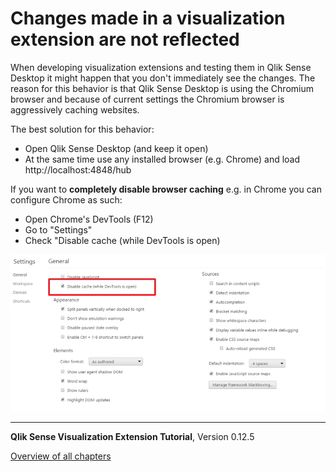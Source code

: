 # Changes made in a visualization extension are not reflected



When developing visualization extensions and testing them in Qlik Sense Desktop it might happen that you don't immediately see the changes.
The reason for this behavior is that Qlik Sense Desktop is using the Chromium browser and because of current settings the Chromium browser is aggressively caching websites.

The best solution for this behavior:

- Open Qlik Sense Desktop (and keep it open)
- At the same time use any installed browser (e.g. Chrome) and load http://localhost:4848/hub

If you want to **completely disable browser caching** e.g. in Chrome you can configure Chrome as such:

- Open Chrome's DevTools (F12)
- Go to "Settings"
- Check "Disable cache (while DevTools is open)


![](../faq/images/changes-not-reflected_DevToolsSettings.png)  

---
**Qlik Sense Visualization Extension Tutorial**, Version 0.12.5<br/>


[Overview of all chapters](https://github.com/stefanwalther/qliksense-extension-tutorial/blob/master/tutorial/readme.md)